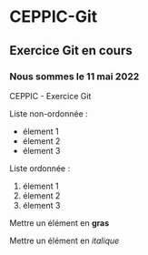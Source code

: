 # CEPPIC-Git
## Exercice Git en cours
### Nous sommes le 11 mai 2022

CEPPIC - Exercice Git

Liste non-ordonnée :
- élement 1
- élement 2
- élement 3

Liste ordonnée :
1. élement 1
2. élement 2
3. élement 3

Mettre un élément en **gras**

Mettre un élément en *italique*